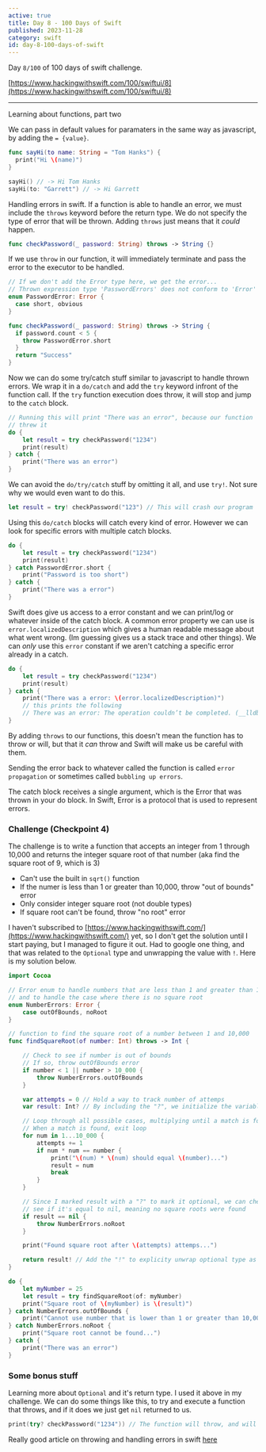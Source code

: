 ```yaml
---
active: true
title: Day 8 - 100 Days of Swift
published: 2023-11-28
category: swift
id: day-8-100-days-of-swift
---
```


Day `8/100` of 100 days of swift challenge.

[https://www.hackingwithswift.com/100/swiftui/8](https://www.hackingwithswift.com/100/swiftui/8)

---

Learning about functions, part two

We can pass in default values for paramaters in the same way as javascript, by adding the `= {value}`.

```swift
func sayHi(to name: String = "Tom Hanks") {
  print("Hi \(name)")
}

sayHi() // -> Hi Tom Hanks
sayHi(to: "Garrett") // -> Hi Garrett
```

Handling errors in swift. If a function is able to handle an error, we must include the `throws` keyword before the return type. We do not specify the type of error that will be thrown. Adding `throws` just means that it _could_ happen.

```swift
func checkPassword(_ password: String) throws -> String {}
```

If we use `throw` in our function, it will immediately terminate and pass the error to the executor to be handled.

```swift
// If we don't add the Error type here, we get the error...
// Thrown expression type 'PasswordErrors' does not conform to 'Error'
enum PasswordError: Error {
  case short, obvious
}

func checkPassword(_ password: String) throws -> String {
  if password.count < 5 {
    throw PasswordError.short
  }
  return "Success"
}
```

Now we can do some try/catch stuff similar to javascript to handle thrown errors. We wrap it in a `do/catch` and add the `try` keyword infront of the function call. If the `try` function execution does throw, it will stop and jump to the `catch` block.

```swift
// Running this will print "There was an error", because our function
// threw it
do {
    let result = try checkPassword("1234")
    print(result)
} catch {
    print("There was an error")
}
```

We can avoid the `do/try/catch` stuff by omitting it all, and use `try!`. Not sure why we would even want to do this.

```swift
let result = try! checkPassword("123") // This will crash our program
```

Using this `do/catch` blocks will catch every kind of error. However we can look for specific errors with multiple catch blocks.

```swift
do {
    let result = try checkPassword("1234")
    print(result)
} catch PasswordError.short {
    print("Password is too short")
} catch {
    print("There was a error")
}
```

Swift does give us access to a error constant and we can print/log or whatever inside of the catch block. A common error property we can use is `error.localizedDescription` which gives a human readable message about what went wrong. (Im guessing gives us a stack trace and other things). We can _only_ use this `error` constant if we aren't catching a specific error already in a catch.

```swift
do {
    let result = try checkPassword("1234")
    print(result)
} catch {
    print("There was a error: \(error.localizedDescription)")
    // this prints the following
    // There was an error: The operation couldn’t be completed. (__lldb_expr_453.PasswordErrors error 0.)
}
```

By adding `throws` to our functions, this doesn't mean the function has to throw or will, but that it _can_ throw and Swift will make us be careful with them.

Sending the error back to whatever called the function is called `error propagation` or sometimes called `bubbling up errors`.

The catch block receives a single argument, which is the Error that was thrown in your do block. In Swift, Error is a protocol that is used to represent errors.

### Challenge (Checkpoint 4)

The challenge is to write a function that accepts an integer from 1 through 10,000 and returns the integer square root of that number (aka find the square root of 9, which is 3)

-   Can't use the built in `sqrt()` function
-   If the numer is less than 1 or greater than 10,000, throw "out of bounds" error
-   Only consider integer square root (not double types)
-   If square root can't be found, throw "no root" error

I haven't subscribed to [https://www.hackingwithswift.com/](https://www.hackingwithswift.com/) yet, so I don't get the solution until I start paying, but I managed to figure it out. Had to google one thing, and that was related to the `Optional` type and unwrapping the value with `!`. Here is my solution below.

```swift
import Cocoa

// Error enum to handle numbers that are less than 1 and greater than 10,000
// and to handle the case where there is no square root
enum NumberErrors: Error {
    case outOfBounds, noRoot
}

// function to find the square root of a number between 1 and 10,000
func findSquareRoot(of number: Int) throws -> Int {

    // Check to see if number is out of bounds
    // If so, throw outOfBounds error
    if number < 1 || number > 10_000 {
        throw NumberErrors.outOfBounds
    }

    var attempts = 0 // Hold a way to track number of attemps
    var result: Int? // By including the "?", we initialize the variable with nil

    // Loop through all possible cases, multiplying until a match is found
    // When a match is found, exit loop
    for num in 1...10_000 {
        attempts += 1
        if num * num == number {
            print("\(num) * \(num) should equal \(number)...")
            result = num
            break
        }
    }

    // Since I marked result with a "?" to mark it optional, we can check to
    // see if it's equal to nil, meaning no square roots were found
    if result == nil {
        throw NumberErrors.noRoot
    }

    print("Found square root after \(attempts) attemps...")

    return result! // Add the "!" to explicity unwrap optional type as a Int
}

do {
    let myNumber = 25
    let result = try findSquareRoot(of: myNumber)
    print("Square root of \(myNumber) is \(result)")
} catch NumberErrors.outOfBounds {
    print("Cannot use number that is lower than 1 or greater than 10,000...")
} catch NumberErrors.noRoot {
    print("Square root cannot be found...")
} catch {
    print("There was an error")
}

```

### Some bonus stuff

Learning more about `Optional` and it's return type. I used it above in my challenge. We can do some things like this, to try and execute a function that throws, and if it does we just get `nil` returned to us.

```swift
print(try? checkPassword("1234")) // The function will throw, and will print "nil"
```

Really good article on throwing and handling errors in swift [here](https://www.donnywals.com/working-with-throwing-functions-in-swift/)
